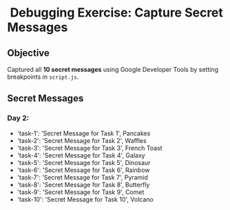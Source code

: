 # ️ Debugging Exercise: Capture Secret Messages  

##  Objective  
Captured all **10 secret messages** using Google Developer Tools by setting breakpoints in `script.js`.  

##  Secret Messages  
### Day 2:
- 'task-1': 'Secret Message for Task 1', Pancakes
- 'task-2': 'Secret Message for Task 2', Waffles
- 'task-3': 'Secret Message for Task 3', French Toast
- 'task-4': 'Secret Message for Task 4', Galaxy
- 'task-5': 'Secret Message for Task 5', Dinosaur
- 'task-6': 'Secret Message for Task 6', Rainbow
- 'task-7': 'Secret Message for Task 7', Pyramid
- 'task-8': 'Secret Message for Task 8', Butterfly
- 'task-9': 'Secret Message for Task 9', Comet
- 'task-10': 'Secret Message for Task 10', Volcano
